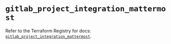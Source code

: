 # `gitlab_project_integration_mattermost`

Refer to the Terraform Registry for docs: [`gitlab_project_integration_mattermost`](https://registry.terraform.io/providers/gitlabhq/gitlab/18.2.0/docs/resources/project_integration_mattermost).
